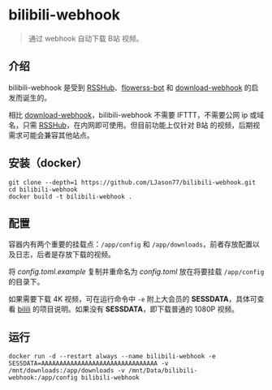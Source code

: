 # bilibili-webhook

> 通过 webhook 自动下载 B站 视频。

## 介绍

bilibili-webhook 是受到 [RSSHub](https://github.com/DIYgod/RSSHub "Everything is RSSible")、[flowerss-bot](https://github.com/indes/flowerss-bot "一个支持应用内阅读的 Telegram RSS Bot") 和 [download-webhook](https://github.com/DIYgod/download-webhook "Download files through webhook") 的启发而诞生的。

相比 [download-webhook](https://github.com/DIYgod/download-webhook "Download files through webhook")，bilibili-webhook 不需要 IFTTT，不需要公网 ip 或域名，只需 [RSSHub](https://github.com/DIYgod/RSSHub "Everything is RSSible")，在内网即可使用。但目前功能上仅针对 B站 的视频，后期视需求可能会兼容其他站点。

## 安装（docker）

```
git clone --depth=1 https://github.com/LJason77/bilibili-webhook.git
cd bilibili-webhook
docker build -t bilibili-webhook .
```

## 配置

容器内有两个重要的挂载点：`/app/config` 和 `/app/downloads`，前者存放配置以及日志，后者是存放下载的视频。

将 *config.toml.example* 复制并重命名为 *config.toml* 放在将要挂载 `/app/config` 的目录下。

如果需要下载 4K 视频，可在运行命令中 `-e` 附上大会员的 **SESSDATA**，具体可查看 [bilili](https://github.com/SigureMo/bilili) 的项目说明。如果没有 **SESSDATA**，即下载普通的 1080P 视频。

## 运行

```
docker run -d --restart always --name bilibili-webhook -e SESSDATA=AAAAAAAAAAAAAAAAAAAAAAAAAAAAAAAA -v /mnt/downloads:/app/downloads -v /mnt/Data/bilibili-webhook:/app/config bilibili-webhook
```
